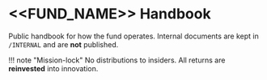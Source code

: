 # <<FUND_NAME>> Handbook

Public handbook for how the fund operates. Internal documents are kept in `/INTERNAL` and are **not** published.

!!! note "Mission-lock"
    No distributions to insiders. All returns are **reinvested** into innovation.
